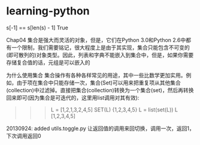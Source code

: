 learning-python
===============
s[-1] == s[len(s) - 1]   True


Chap04
集合是强大而灵活的对象，但是，它们在Python 3.0和Python 2.6中都有一个限制，我们需要铭记，很大程度上是由于其实现，集合只能包含不可变的(即可散列的)对象类型。因此，列表和字典不能嵌入到集合中，但是，如果你需要存储复合值的话，元组是可以嵌入的

为什么使用集合
集合操作有各种各样常见的用途，其中一些比数学更加实用。例如，由于项在集合中只能存储一次，集合(Set)可以用来把重复项从其他集合(collection)中过滤掉。直接把集合(collection)转换为一个集合(set)，然后再转换回来即可(因为集合是可迭代的，这里用list调用对其有效):
>>> L = [1,2,1,3,2,4,5]
>>> SET(L)
{1,2,3,4,5}
>>> L = list(set(L))
L
[1,2,3,4,5]


20130924:
added utils.toggle.py
让返回值的调用来回切换，调用一次，返回1，下次调用返回0

